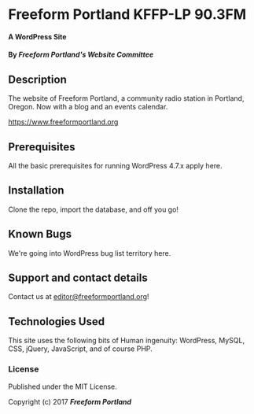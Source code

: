 # Freeform Portland KFFP-LP 90.3FM

#### A WordPress Site

#### By _**Freeform Portland's Website Committee**_

## Description

The website of Freeform Portland, a community radio station in Portland, Oregon. Now with a blog and an events calendar.

https://www.freeformportland.org

## Prerequisites

All the basic prerequisites for running WordPress 4.7.x apply here.

## Installation

Clone the repo, import the database, and off you go!

## Known Bugs

We're going into WordPress bug list territory here.

## Support and contact details

Contact us at editor@freeformportland.org!

## Technologies Used

This site uses the following bits of Human ingenuity: WordPress, MySQL, CSS, jQuery, JavaScript, and of course PHP.

### License

Published under the MIT License.

Copyright (c) 2017 **_Freeform Portland_**